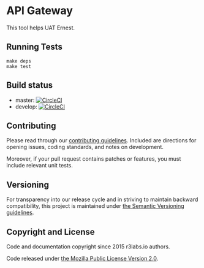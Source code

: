 # API Gateway

This tool helps UAT Ernest.

## Running Tests

```
make deps
make test
```
## Build status

* master:  [![CircleCI](https://circleci.com/gh/ernestio/uat-agent/tree/master.svg?style=svg)](https://circleci.com/gh/ernestio/uat-agent/tree/master)
* develop: [![CircleCI](https://circleci.com/gh/ernestio/uat-agent/tree/develop.svg?style=svg)](https://circleci.com/gh/ernestio/uat-agent/tree/develop)

## Contributing

Please read through our
[contributing guidelines](CONTRIBUTING.md).
Included are directions for opening issues, coding standards, and notes on
development.

Moreover, if your pull request contains patches or features, you must include
relevant unit tests.

## Versioning

For transparency into our release cycle and in striving to maintain backward
compatibility, this project is maintained under [the Semantic Versioning guidelines](http://semver.org/).

## Copyright and License

Code and documentation copyright since 2015 r3labs.io authors.

Code released under
[the Mozilla Public License Version 2.0](LICENSE).
